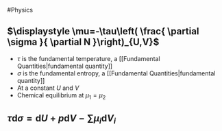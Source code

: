 #Physics 
## $\displaystyle \mu=-\tau\left( \frac{ \partial \sigma }{ \partial N }\right)_{U,V}$
* $\displaystyle \tau$ is the fundamental temperature, a [[Fundamental Quantities|fundamental quantity]]
* $\displaystyle \sigma$ is the fundamental entropy, a [[Fundamental Quantities|fundamental quantity]]
* At a constant $\displaystyle U$ and $\displaystyle V$
* Chemical equilibrium at $\displaystyle \mu_{1}=\mu_{2}$
## $\displaystyle \tau \mathrm{d}\sigma=\mathrm{d}U+p\mathrm{d}V-\sum \mu_{i}\mathrm{d}V_{i}$
